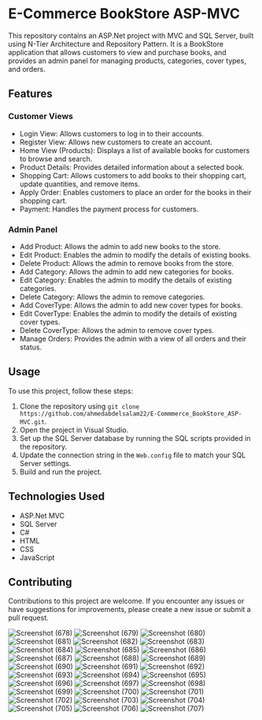 # E-Commerce BookStore ASP-MVC

This repository contains an ASP.Net project with MVC and SQL Server, built using N-Tier Architecture and Repository Pattern. It is a BookStore application that allows customers to view and purchase books, and provides an admin panel for managing products, categories, cover types, and orders.

## Features

### Customer Views

- Login View: Allows customers to log in to their accounts.
- Register View: Allows new customers to create an account.
- Home View (Products): Displays a list of available books for customers to browse and search.
- Product Details: Provides detailed information about a selected book.
- Shopping Cart: Allows customers to add books to their shopping cart, update quantities, and remove items.
- Apply Order: Enables customers to place an order for the books in their shopping cart.
- Payment: Handles the payment process for customers.

### Admin Panel

- Add Product: Allows the admin to add new books to the store.
- Edit Product: Enables the admin to modify the details of existing books.
- Delete Product: Allows the admin to remove books from the store.
- Add Category: Allows the admin to add new categories for books.
- Edit Category: Enables the admin to modify the details of existing categories.
- Delete Category: Allows the admin to remove categories.
- Add CoverType: Allows the admin to add new cover types for books.
- Edit CoverType: Enables the admin to modify the details of existing cover types.
- Delete CoverType: Allows the admin to remove cover types.
- Manage Orders: Provides the admin with a view of all orders and their status.

## Usage

To use this project, follow these steps:

1. Clone the repository using `git clone https://github.com/ahmedabdelsalam22/E-Commmerce_BookStore_ASP-MVC.git`.
2. Open the project in Visual Studio.
3. Set up the SQL Server database by running the SQL scripts provided in the repository.
4. Update the connection string in the `Web.config` file to match your SQL Server settings.
5. Build and run the project.

## Technologies Used

- ASP.Net MVC
- SQL Server
- C#
- HTML
- CSS
- JavaScript

## Contributing

Contributions to this project are welcome. If you encounter any issues or have suggestions for improvements, please create a new issue or submit a pull request.



 ![Screenshot (678)](https://user-images.githubusercontent.com/75587814/232145244-4fb49d2e-4cdb-4d73-9f4e-6995e66fa76d.png)
![Screenshot (679)](https://user-images.githubusercontent.com/75587814/232145253-7a905b21-b6b0-43dc-85e3-5ba08dccc341.png)
![Screenshot (680)](https://user-images.githubusercontent.com/75587814/232145266-a9c5743f-f4ed-4ac4-a9da-48dc3668ce57.png)
![Screenshot (681)](https://user-images.githubusercontent.com/75587814/232145271-6ab10475-66bb-4717-8628-7b27d184da68.png)
![Screenshot (682)](https://user-images.githubusercontent.com/75587814/232145285-15f20353-83e4-4b9d-b79b-f747c1f05c26.png)
![Screenshot (683)](https://user-images.githubusercontent.com/75587814/232145289-62888c79-46fd-436f-9f5f-f3e3207513e7.png)
![Screenshot (684)](https://user-images.githubusercontent.com/75587814/232145294-ff06102f-4044-490e-80c1-e0f7408a29c8.png)
![Screenshot (685)](https://user-images.githubusercontent.com/75587814/232145303-6b8eed88-02f5-48a0-a44d-e6c73d884788.png)
![Screenshot (686)](https://user-images.githubusercontent.com/75587814/232145305-657b159f-72ab-4742-aff7-7e32f466157b.png)
![Screenshot (687)](https://user-images.githubusercontent.com/75587814/232145310-a4d00539-17ba-41eb-b57c-1fbe9df83e0d.png)
![Screenshot (688)](https://user-images.githubusercontent.com/75587814/232145312-a41ab492-eb8f-40d3-9c6e-5bfd6e6b6f0c.png)
![Screenshot (689)](https://user-images.githubusercontent.com/75587814/232145316-aa0e143b-91c2-4fde-915e-428478e90d5e.png)
![Screenshot (690)](https://user-images.githubusercontent.com/75587814/232145322-50225295-3c37-4d04-9f95-5f2e11a1a0af.png)
![Screenshot (691)](https://user-images.githubusercontent.com/75587814/232145328-78d412e3-51e8-439e-9c88-f04f59e86f6f.png)
![Screenshot (692)](https://user-images.githubusercontent.com/75587814/232145333-dc17cfe4-1d46-4554-b380-2ef85839b54c.png)
![Screenshot (693)](https://user-images.githubusercontent.com/75587814/232145337-0764e29e-3e27-4a25-a708-82a071979f98.png)
![Screenshot (694)](https://user-images.githubusercontent.com/75587814/232145339-7caa139f-a827-43e4-a004-9e79e3e8b2c8.png)
![Screenshot (695)](https://user-images.githubusercontent.com/75587814/232145343-8d87ea99-14ce-4cc4-bb6e-e680465d48b9.png)
![Screenshot (696)](https://user-images.githubusercontent.com/75587814/232145346-4d5b4da2-d960-4e7b-ad82-51550354f55e.png)
![Screenshot (697)](https://user-images.githubusercontent.com/75587814/232145350-dce259ad-9227-413a-9ffb-12dc10e3ad4b.png)
![Screenshot (698)](https://user-images.githubusercontent.com/75587814/232145354-707e1b17-10c0-4187-ba93-f67b8ba2a837.png)
![Screenshot (699)](https://user-images.githubusercontent.com/75587814/232145359-7cc3c53c-6c79-4d32-84f8-d57b57d152b2.png)
![Screenshot (700)](https://user-images.githubusercontent.com/75587814/232145364-1ffc9732-e604-432f-b745-5ff037fe8da8.png)
![Screenshot (701)](https://user-images.githubusercontent.com/75587814/232145366-bab47256-5b5c-4065-bae1-2106d752e28e.png)
![Screenshot (702)](https://user-images.githubusercontent.com/75587814/232145373-70235800-c31c-474f-8d90-86ebcdad678b.png)
![Screenshot (703)](https://user-images.githubusercontent.com/75587814/232145377-0e05bced-1efd-4227-b4dd-b0073580b221.png)
![Screenshot (704)](https://user-images.githubusercontent.com/75587814/232145380-4755b8d5-0aa3-49dd-ae3f-a9b03b45204e.png)
![Screenshot (705)](https://user-images.githubusercontent.com/75587814/232145384-c4d63ffa-4dcb-455f-9569-a95839714197.png)
![Screenshot (706)](https://user-images.githubusercontent.com/75587814/232145391-0091e988-457f-42ef-9920-b363f9c5f6f3.png)
![Screenshot (707)](https://user-images.githubusercontent.com/75587814/232145393-7ecf90d9-a620-49ee-bcb9-ff5b5ee37875.png)

